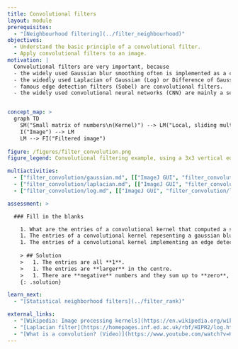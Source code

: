 ```yaml
---
title: Convolutional filters
layout: module
prerequisites:
  - "[Neighbourhood filtering](../filter_neighbourhood)"
objectives:
  - Understand the basic principle of a convolutional filter.
  - Apply convolutional filters to an image.
motivation: |
  Convolutional filters are very important, because
  - the widely used Gaussian blur smoothing often is implemented as a convolutional filter.
  - the widedly used Laplacian of Gaussian (Log) or Difference of Gaussian (DoG) spot detection filters often are implemented as a convolutional filters.
  - famous edge detection filters (Sobel) are convolutional filters.
  - the widely used convolutional neural networks (CNN) are mainly a sequence of convolutional filters.


concept_map: >
  graph TD
    SM("Small matrix of numbers\n(Kernel)") --> LM("Local, sliding multiplication")
    I("Image") --> LM
    LM --> FI("Filtered image")
    
figure: /figures/filter_convolution.png
figure_legend: Convolutional filtering example, using a 3x3 vertical edge detection filter.

multiactivities:
  - ["filter_convolution/gaussian.md", [["ImageJ GUI", "filter_convolution/gaussian_imagejgui.md"], ["skimage napari", "filter_convolution/gaussian_skimage_napari.py"]]]
  - ["filter_convolution/laplacian.md", [["ImageJ GUI", "filter_convolution/laplacian_imagejgui.md"], ["ImageJ Macro", "filter_convolution/laplacian_imagejmacro.md"], ["skimage napari", "filter_convolution/laplacian_skimage_napari.py"]]]
  - ["filter_convolution/log.md", [["ImageJ GUI", "filter_convolution/log_imagejgui.md"], ["skimage napari", "filter_convolution/log_skimage_napari.py"]]]

assessment: >

  ### Fill in the blanks

    1. What are the entries of a convolutional kernel that computed a sum?
    1. The entries of a convolutional kernel repesenting a gaussian blur are \_\_\_ in the centre of the kernel.
    1. The entries of a convolutional kernel implementing an edge detection typically also contains \_\_\_ numbers such that the numbers sum up to \_\_\_.
    
    > ## Solution
    >   1. The entries are all **1**. 
    >   1. The entries are **larger** in the centre.
    >   1. There are **negative** numbers and they sum up to **zero**, such that the result of the convolution in image regions without edges is zero.
    {: .solution}

learn_next:
  - "[Statistical neighborhood filters](../filter_rank)"

external_links:
  - "[Wikipedia: Image processing kernels](https://en.wikipedia.org/wiki/Kernel_(image_processing))"
  - "[Laplacian filter](https://homepages.inf.ed.ac.uk/rbf/HIPR2/log.htm)"
  - "[What is a convolution? (Video)](https://www.youtube.com/watch?v=KuXjwB4LzSA)"
---
```


